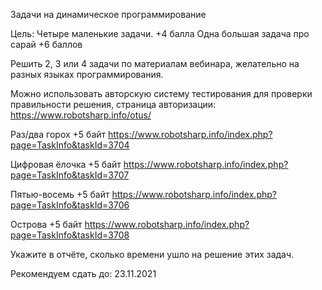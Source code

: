 Задачи на динамическое программирование

Цель:
Четыре маленькие задачи. +4 балла
Одна большая задача про сарай +6 баллов

Решить 2, 3 или 4 задачи по материалам вебинара, 
желательно на разных языках программирования.

Можно использовать авторскую систему тестирования 
для проверки правильности решения, страница авторизации: 
https://www.robotsharp.info/otus/

Раз/два горох  +5 байт
https://www.robotsharp.info/index.php?page=TaskInfo&taskId=3704

Цифровая ёлочка +5 байт
https://www.robotsharp.info/index.php?page=TaskInfo&taskId=3707

Пятью-восемь +5 байт
https://www.robotsharp.info/index.php?page=TaskInfo&taskId=3706

Острова +5 байт
https://www.robotsharp.info/index.php?page=TaskInfo&taskId=3708

Укажите в отчёте, сколько времени ушло на решение этих задач.

Рекомендуем сдать до: 23.11.2021